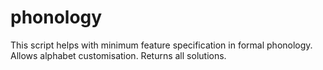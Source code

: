# phonology
This script helps with minimum feature specification in formal phonology. Allows alphabet customisation. Returns all solutions.
